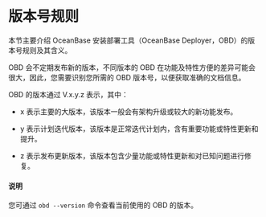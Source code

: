 # 版本号规则

本节主要介绍 OceanBase 安装部署工具（OceanBase Deployer，OBD）的版本号规则及其含义。

OBD 会不定期发布新的版本，不同版本的 OBD 在功能及特性方便的差异可能会很大，因此，您需要识别您所需的 OBD 版本号，以便获取准确的文档信息。

OBD 的版本通过 V.x.y.z 表示，其中：

* x 表示主要的大版本，该版本一般会有架构升级或较大的新功能发布。

* y 表示计划迭代版本，该版本是正常迭代计划内，含有重要功能或特性更新和提升。

* z 表示发布更新版本，该版本包含少量功能或特性更新和对已知问题进行修复。

<main id="notice" type='explain'>
  <h4>说明</h4>
  <p>您可通过 <code>obd --version</code> 命令查看当前使用的 OBD 的版本。</p>
</main>
